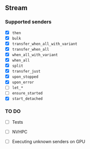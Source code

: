 ## Stream

### Supported senders

- [x] `then`
- [x] `bulk`
- [x] `transfer_when_all_with_variant`
- [x] `transfer_when_all`
- [x] `when_all_with_variant`
- [x] `when_all`
- [x] `split`
- [x] `transfer_just`
- [x] `upon_stopped`
- [x] `upon_error`
- [ ] `let_*`
- [ ] `ensure_started`
- [x] `start_detached`

### TO DO

- [ ] Tests
- [ ] NVHPC
- [ ] Executing unknown senders on GPU

